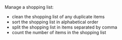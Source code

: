 Manage a shopping list:
- clean the shopping list of any duplicate items
- sort the shopping list in alphabetical order
- split the shopping list in items separated by comma
- count the number of items in the shopping list
